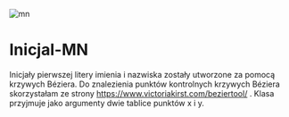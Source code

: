 ![mn](https://user-images.githubusercontent.com/80594097/112758190-44d89d80-8fed-11eb-8e3b-ec14736d8b59.png)
# Inicjal-MN

Inicjały pierwszej litery imienia i nazwiska zostały utworzone za pomocą krzywych Béziera. Do znalezienia punktów kontrolnych krzywych Béziera skorzystałam ze strony https://www.victoriakirst.com/beziertool/ . Klasa przyjmuje jako argumenty dwie tablice punktów x i y. 

